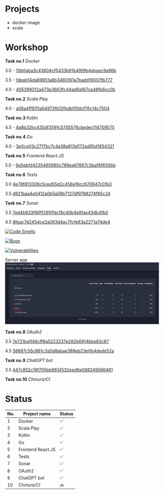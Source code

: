 # Projects

- docker image
- scala 

# Workshop

<b>Task no.1</b> <i>Docker</i>

3.0 - [10b0aba3c43804cf5433b91b499fb4ebaec9a86b](https://github.com/pkuszn/e-biznes/tree/10b0aba3c43804cf5433b91b499fb4ebaec9a86b)

3.5 - [1deab14da69651a6b3460161a7badd16007fb777](https://github.com/pkuszn/e-biznes/tree/1deab14da69651a6b3460161a7badd16007fb777)

4.0 - [405399312a473e3663fc44ad6a167ca48fb6cc0b](https://github.com/pkuszn/e-biznes/tree/405399312a473e3663fc44ad6a167ca48fb6cc0b)

<b>Task no.2</b> <i>Scala Play</i>

4.0 - [a08a4ff970a54973fb12fbdbf0fdcf76c14c7504](https://github.com/pkuszn/e-biznes/tree/a08a4ff970a54973fb12fbdbf0fdcf76c14c7504)

<b>Task no.3</b> <i>Kotlin</i>

4.5 - [4a8b32bc435df3591c5745576cbedec114709575](https://github.com/pkuszn/e-biznes/tree/4a8b32bc435df3591c5745576cbedec114709575)

<b>Task no.4</b> <i>Go</i>

4.0 - [3e0ce03c2717bc7c4a38a813d172ad95d1854321](https://github.com/pkuszn/e-biznes/tree/3e0ce03c2717bc7c4a38a813d172ad95d1854321)


<b>Task no.5</b> <i>Frontend React.JS</i>

5.0 - [9a5ebfd4235465980c789ea67667c3baf6f830bb](https://github.com/pkuszn/e-biznes/tree/9a5ebfd4235465980c789ea67667c3baf6f830bb)

<b>Task no.6</b> <i>Tests</i>

3.0 [4e78f813308c5ced55d2c458e16cc670647c01b3](https://github.com/pkuszn/e-biznes/tree/4e78f813308c5ced55d2c458e16cc670647c01b3)

3.5 [d921baa4e0412a0b5a58b7127df9788274f85c24](https://github.com/pkuszn/e-biznes/tree/d921baa4e0412a0b5a58b7127df9788274f85c24)

<b>Task no.7</b> <i>Sonar</i>

3.5 [7ed4b933f66ff295ffdc18c40b4e9fae43db4fb0](https://github.com/pkuszn/e-biznes/tree/7ed4b933f66ff295ffdc18c40b4e9fae43db4fb0)

4.5 [8feac7d2454ce2a063d4ac7fcfe63a2271a74de4](https://github.com/pkuszn/e-biznes/tree/8feac7d2454ce2a063d4ac7fcfe63a2271a74de4)


[![Code Smells](https://sonarcloud.io/api/project_badges/measure?project=pkuszn_e-biznes&metric=code_smells)](https://sonarcloud.io/summary/new_code?id=pkuszn_e-biznes)

[![Bugs](https://sonarcloud.io/api/project_badges/measure?project=pkuszn_e-biznes&metric=bugs)](https://sonarcloud.io/summary/new_code?id=pkuszn_e-biznes)

[![Vulnerabilities](https://sonarcloud.io/api/project_badges/measure?project=pkuszn_e-biznes&metric=vulnerabilities)](https://sonarcloud.io/summary/new_code?id=pkuszn_e-biznes)

Server app
![alt text](<./7-sonar/Screenshot 2024-06-06 202525.png>)


<b>Task no.8</b> <i>OAuth2</i>

3.5 [7e721ba1f48cff8a5223237e282b6914bbe83c87](https://github.com/pkuszn/e-biznes/tree/7e721ba1f48cff8a5223237e282b6914bbe83c87)

4.5 [58897c55c861c3a5d8abae388eb23e0b4dede52a](https://github.com/pkuszn/e-biznes/tree/58897c55c861c3a5d8abae388eb23e0b4dede52a)

<b>Task no.9</b> <i>ChatGPT bot</i>

3.5 [447c852c19f705bb9814532eed6e088249566461](https://github.com/pkuszn/e-biznes/tree/447c852c19f705bb9814532eed6e088249566461)

<b>Task no.10</b> <i>Chmura/CI</i>


## 

# Status

| No. | Project name | Status |
|-------------|----------|--------------|
| 1 | Docker | :white_check_mark: |
| 2 | Scala Play | :white_check_mark: |
| 3 | Kotlin | :white_check_mark: |
| 4 | Go | :white_check_mark: |
| 5 | Frontend React.JS | :white_check_mark: |
| 6 | Tests | :white_check_mark: |
| 7 | Sonar | :white_check_mark: |
| 8 | OAuth2 | :white_check_mark: |
| 9 | ChatGPT bot | :white_check_mark: |
| 10 | Chmura/CI | :soon: |